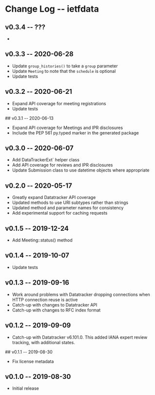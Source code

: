 Change Log -- ietfdata
======================

## v0.3.4 -- ???

 - 


## v0.3.3 -- 2020-06-28

 - Update `group_histories()` to take a `group` parameter
 - Update `Meeting` to note that the `schedule` is optional
 - Update tests


## v0.3.2 -- 2020-06-21

 - Expand API coverage for meeting registrations
 - Update tests


## v0.3.1 -- 2020-06-13

 - Expand API coverage for Meetings and IPR disclosures
 - Include the PEP 561 py.typed marker in the generated package

## v0.3.0 -- 2020-06-07

 - Add DataTrackerExt` helper class
 - Add API coverage for reviews and IPR disclosures
 - Update Submission class to use datetime objects where appropriate


## v0.2.0 -- 2020-05-17

 - Greatly expand Datatracker API coverage
 - Updated methods to use URI subtypes rather than strings
 - Updated method and parameter names for consistency
 - Add experimental support for caching requests


## v0.1.5 -- 2019-12-24

 - Add Meeting::status() method


## v0.1.4 -- 2019-10-07

 - Update tests


## v0.1.3 -- 2019-09-16

 - Work around problems with Datatracker dropping connections when
   HTTP connection reuse is active
 - Catch-up with changes to Datatracker API
 - Catch-up with changes to RFC index format


## v0.1.2 -- 2019-09-09

 - Catch-up with Datatracker v6.101.0. This added IANA expert review
   tracking, with additional states.


## v0.1.1 -- 2019-08-30

 - Fix license metadata


## v0.1.0 -- 2019-08-30

 - Initial release
